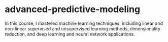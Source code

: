 # advanced-predictive-modeling

In this course, I mastered machine learning techniques, including linear and non-linear supervised and unsupervised learning methods, dimensionality reduction, and deep learning and neural network applications. 
